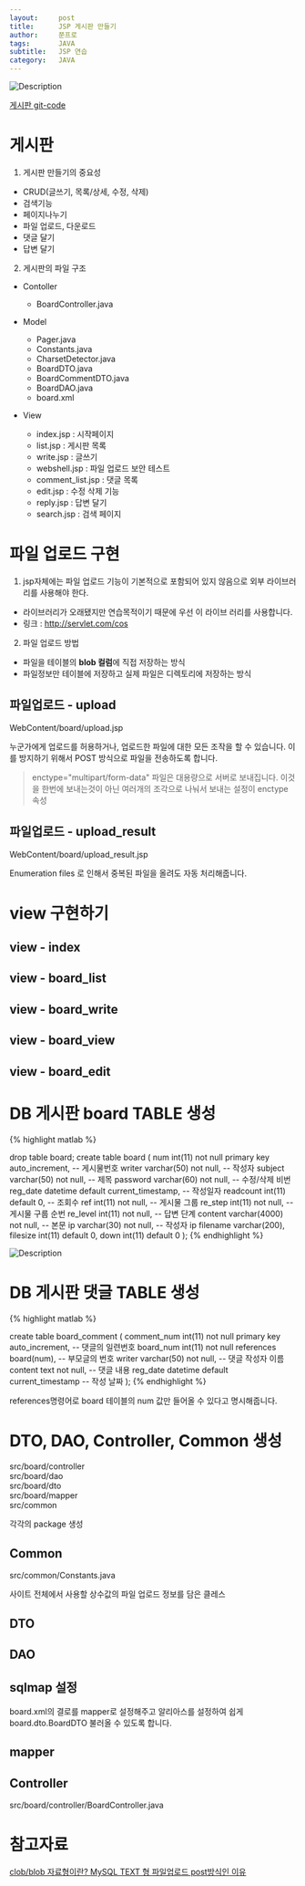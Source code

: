 ```yaml
---
layout:     post
title:      JSP 게시판 만들기
author:     쭌프로
tags:       JAVA
subtitle:   JSP 연습
category:   JAVA
---
```


<!-- Start Writing Below in Markdown -->

![Description](https://alalstjr.github.io/jjunpro.github.io/img/java_bg.png)

<a href="https://github.com/alalstjr/Java-study/tree/master/190529-%EA%B2%8C%EC%8B%9C%ED%8C%90%20%EB%A7%8C%EB%93%A4%EA%B8%B0">
  게시판 git-code 
</a>

# 게시판

1. 게시판 만들기의 중요성
  - CRUD(글쓰기, 목록/상세, 수정, 삭제)
  - 검색기능
  - 페이지나누기
  - 파일 업로드, 다운로드
  - 댓글 달기
  - 답변 달기

2. 게시판의 파일 구조
  - Contoller
    - BoardController.java
      
  - Model
    - Pager.java
    - Constants.java
    - CharsetDetector.java
    - BoardDTO.java
    - BoardCommentDTO.java
    - BoardDAO.java
    - board.xml
      
  - View
    - index.jsp : 시작페이지
    - list.jsp : 게시판 목록
    - write.jsp : 글쓰기
    - webshell.jsp : 파일 업로드 보안 테스트
    - comment_list.jsp : 댓글 목록
    - edit.jsp : 수정 삭제 기능
    - reply.jsp : 답변 달기
    - search.jsp : 검색 페이지

# 파일 업로드 구현

1. jsp자체에는 파일 업로드 기능이 기본적으로 포함되어 있지 않음으로 외부 라이브러리를 사용해야 한다.
  - 라이브러리가 오래됐지만 연습목적이기 때문에 우선 이 라이브 러리를 사용합니다. <br/>
  - 링크 : http://servlet.com/cos 
  
2. 파일 업로드 방법
  - 파일을 테이블의 <b>blob 컬럼</b>에 직접 저장하는 방식
  - 파일정보만 테이블에 저장하고 실제 파일은 디렉토리에 저장하는 방식

## 파일업로드 - upload

WebContent/board/upload.jsp

<script src="https://gist.github.com/alalstjr/f52ce1aa7a137e625f306848a874385c.js"></script>

누군가에게 업로드를 허용하거나, 업로드한 파일에 대한 모든 조작을 할 수 있습니다.
이를 방지하기 위해서 POST 방식으로 파일을 전송하도록 합니다.

> enctype="multipart/form-data"
파일은 대용량으로 서버로 보내집니다.
이것을 한번에 보내는것이 아닌 여러개의 조각으로 나눠서 보내는 설정이 enctype 속성

## 파일업로드 - upload_result

WebContent/board/upload_result.jsp

<script src="https://gist.github.com/alalstjr/159a3affd123362ff7bf2281358c0173.js"></script>

Enumeration files 로 인해서 중복된 파일을 올려도 자동 처리해줍니다.

# view 구현하기

## view - index

<script src="https://gist.github.com/alalstjr/db6554ec4c41e2664b7dc82b5b807026.js"></script>
    
## view - board_list

<script src="https://gist.github.com/alalstjr/f11fbb58ea474baa371a357c1b54d911.js"></script>

## view - board_write

<script src="https://gist.github.com/alalstjr/21254ed298e5a1181f9856c9ca5e1ae5.js"></script>
    
## view - board_view

<script src="https://gist.github.com/alalstjr/e6f711f961d22c1d41abb138c03bf0e5.js"></script>

## view - board_edit

<script src="https://gist.github.com/alalstjr/24b6aa6912f0fafb50fa59b93e3d5cbe.js"></script>
    
# DB 게시판 board TABLE 생성
{% highlight matlab %}

  drop table board;
  create table board (
    num int(11) not null primary key auto_increment, -- 게시물번호
    writer varchar(50) not null, -- 작성자
    subject varchar(50) not null, -- 제목
    password varchar(60) not null, -- 수정/삭제 비번
    reg_date datetime default current_timestamp, -- 작성일자
    readcount int(11) default 0, -- 조회수
    ref int(11) not null, -- 게시물 그룹
    re_step int(11) not null, -- 게시물 구룹 순번
    re_level int(11) not null, -- 답변 단계
    content varchar(4000) not null, -- 본문
    ip varchar(30) not null, -- 작성자 ip
    filename varchar(200),
    filesize int(11) default 0,
    down int(11) default 0
  );
{% endhighlight %}

![Description](https://alalstjr.github.io/jjunpro.github.io/img/2019/05/2019-05-28-1.png)

# DB 게시판 댓글 TABLE 생성
{% highlight matlab %}

  create table board_comment (
    comment_num int(11) not null primary key auto_increment, -- 댓글의 일련번호
    board_num int(11) not null references board(num), -- 부모글의 번호
    writer varchar(50) not null, -- 댓글 작성자 이름
    content text not null, -- 댓글 내용
    reg_date datetime default current_timestamp -- 작성 날짜
  );
{% endhighlight %}

references명령어로 board 테이블의 num 값만 들어올 수 있다고 명시해줍니다.

# DTO, DAO, Controller, Common 생성

src/board/controller <br/>
src/board/dao <br/>
src/board/dto <br/>
src/board/mapper <br/>
src/common

각각의 package 생성

## Common

src/common/Constants.java

<script src="https://gist.github.com/alalstjr/07b880567e3dc31876cab4f22f8797c4.js"></script>

사이트 전체에서 사용할 상수값의 파일 업로드 정보를 담은 클레스

## DTO

<script src="https://gist.github.com/alalstjr/2f0be51e86f11860aade2703768d3a6d.js"></script>

## DAO

<script src="https://gist.github.com/alalstjr/264d8db5a632053024fc76e2aecfe6db.js"></script>

## sqlmap 설정

<script src="https://gist.github.com/alalstjr/c0da2d637b10c15958e94c670b33ef75.js"></script>

board.xml의 결로를 mapper로 설정해주고 알리아스를 설정하여 쉽게 board.dto.BoardDTO 불러올 수 있도록 합니다.

## mapper

<script src="https://gist.github.com/alalstjr/37ef739d1d037f7898db46f72d0a15e0.js"></script>

## Controller

src/board/controller/BoardController.java

<script src="https://gist.github.com/alalstjr/1646d175667ef66c879a15fdc000fde7.js"></script>

# 참고자료

<a href="https://m.blog.naver.com/PostView.nhn?blogId=rlasksdud53&logNo=220595010315&proxyReferer=https%3A%2F%2Fwww.google.com%2F">
  clob/blob 자료형이란?
</a>
<a href="https://hongal.tistory.com/114">
  MySQL TEXT 형
</a>
<a href="http://www.lug.or.kr/files/docs/PHP/features.file-upload.post-method.html">
  파일업로드 post방식인 이유
</a>
